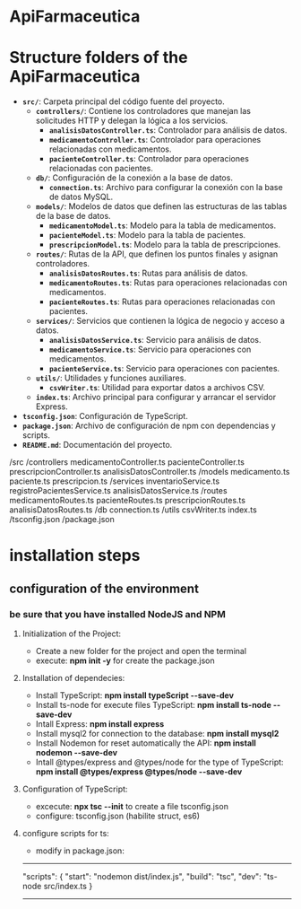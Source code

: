 # ApiFarmaceutica

# Structure folders of the ApiFarmaceutica


- **`src/`**: Carpeta principal del código fuente del proyecto.
  - **`controllers/`**: Contiene los controladores que manejan las solicitudes HTTP y delegan la lógica a los servicios.
    - **`analisisDatosController.ts`**: Controlador para análisis de datos.
    - **`medicamentoController.ts`**: Controlador para operaciones relacionadas con medicamentos.
    - **`pacienteController.ts`**: Controlador para operaciones relacionadas con pacientes.
  - **`db/`**: Configuración de la conexión a la base de datos.
    - **`connection.ts`**: Archivo para configurar la conexión con la base de datos MySQL.
  - **`models/`**: Modelos de datos que definen las estructuras de las tablas de la base de datos.
    - **`medicamentoModel.ts`**: Modelo para la tabla de medicamentos.
    - **`pacienteModel.ts`**: Modelo para la tabla de pacientes.
    - **`prescripcionModel.ts`**: Modelo para la tabla de prescripciones.
  - **`routes/`**: Rutas de la API, que definen los puntos finales y asignan controladores.
    - **`analisisDatosRoutes.ts`**: Rutas para análisis de datos.
    - **`medicamentoRoutes.ts`**: Rutas para operaciones relacionadas con medicamentos.
    - **`pacienteRoutes.ts`**: Rutas para operaciones relacionadas con pacientes.
  - **`services/`**: Servicios que contienen la lógica de negocio y acceso a datos.
    - **`analisisDatosService.ts`**: Servicio para análisis de datos.
    - **`medicamentoService.ts`**: Servicio para operaciones con medicamentos.
    - **`pacienteService.ts`**: Servicio para operaciones con pacientes.
  - **`utils/`**: Utilidades y funciones auxiliares.
    - **`csvWriter.ts`**: Utilidad para exportar datos a archivos CSV.
  - **`index.ts`**: Archivo principal para configurar y arrancar el servidor Express.
- **`tsconfig.json`**: Configuración de TypeScript.
- **`package.json`**: Archivo de configuración de npm con dependencias y scripts.
- **`README.md`**: Documentación del proyecto.

/src
  /controllers
    medicamentoController.ts
    pacienteController.ts
    prescripcionController.ts
    analisisDatosController.ts
  /models
    medicamento.ts
    paciente.ts
    prescripcion.ts
  /services
    inventarioService.ts
    registroPacientesService.ts
    analisisDatosService.ts
  /routes
    medicamentoRoutes.ts
    pacienteRoutes.ts
    prescripcionRoutes.ts
    analisisDatosRoutes.ts
  /db
    connection.ts
  /utils
    csvWriter.ts
  index.ts
/tsconfig.json
/package.json

# installation steps
## configuration of the environment
### be sure that you have installed NodeJS and NPM

1. Initialization of  the Project:
    - Create a new folder for the project and open the terminal
    - execute: **npm init -y** for create the package.json

2.  Installation of dependecies:
    - Install TypeScript: **npm install typeScript --save-dev**
    - Install ts-node for execute files TypeScript: **npm install ts-node --save-dev**
    - Intall Express: **npm install express**
    - Install mysql2 for connection to the database: **npm install mysql2**
    - Install Nodemon for reset automatically the API: **npm install nodemon --save-dev**
    - Intall @types/express and @types/node for the type of TypeScript: **npm install @types/express @types/node --save-dev**

3. Configuration of TypeScript:
    - excecute: **npx tsc --init** to create a file tsconfig.json
    - configure: tsconfig.json (habilite struct, es6) 

4. configure scripts for ts:

    - modify in package.json:

    ****************************************************************
    "scripts": {
    "start": "nodemon dist/index.js",
    "build": "tsc",
    "dev": "ts-node src/index.ts
    }
    ****************************************************************